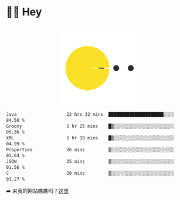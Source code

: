 
# 👋🏻 Hey
<div align="center">
	<br>
	<img src="https://raw.githubusercontent.com/Aniket965/Aniket965/master/pacman.svg?sanitize=true" width="200" height="200">
	<br>
</div>

<!--START_SECTION:waka-->

```text
Java                   22 hrs 32 mins  █████████████████████░░░░   84.50 %
Groovy                 1 hr 25 mins    █▒░░░░░░░░░░░░░░░░░░░░░░░   05.36 %
XML                    1 hr 19 mins    █▒░░░░░░░░░░░░░░░░░░░░░░░   04.99 %
Properties             26 mins         ▒░░░░░░░░░░░░░░░░░░░░░░░░   01.64 %
JSON                   25 mins         ▒░░░░░░░░░░░░░░░░░░░░░░░░   01.56 %
C                      20 mins         ▒░░░░░░░░░░░░░░░░░░░░░░░░   01.27 %
```

<!--END_SECTION:waka-->

 ➡️  来我的网站瞧瞧吗？[这里](https://www.shaolongfei.com)
